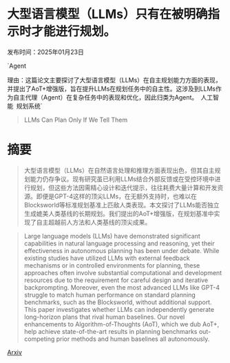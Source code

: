 # 大型语言模型（LLMs）只有在被明确指示时才能进行规划。

发布时间：2025年01月23日

`Agent

理由：这篇论文主要探讨了大型语言模型（LLMs）在自主规划能力方面的表现，并提出了AoT+增强版，旨在提升LLMs在规划任务中的自主性。这涉及到LLMs作为自主代理（Agent）在复杂任务中的表现和优化，因此归类为Agent。` `人工智能` `规划系统`

> LLMs Can Plan Only If We Tell Them

# 摘要

> 大型语言模型（LLMs）在自然语言处理和推理方面表现出色，但其自主规划能力仍存争议。现有研究虽已利用LLMs结合外部反馈或在受控环境中进行规划，但这些方法因需精心设计和迭代提示，往往耗费大量计算和开发资源。即便是GPT-4这样的顶尖LLMs，在无额外支持时，也难以在Blocksworld等标准规划基准上匹敌人类表现。本文探讨了LLMs能否独立生成媲美人类基线的长期规划。我们提出的AoT+增强版，在规划基准中实现了自主超越前人方法和人类基线的顶尖成果。

> Large language models (LLMs) have demonstrated significant capabilities in natural language processing and reasoning, yet their effectiveness in autonomous planning has been under debate. While existing studies have utilized LLMs with external feedback mechanisms or in controlled environments for planning, these approaches often involve substantial computational and development resources due to the requirement for careful design and iterative backprompting. Moreover, even the most advanced LLMs like GPT-4 struggle to match human performance on standard planning benchmarks, such as the Blocksworld, without additional support. This paper investigates whether LLMs can independently generate long-horizon plans that rival human baselines. Our novel enhancements to Algorithm-of-Thoughts (AoT), which we dub AoT+, help achieve state-of-the-art results in planning benchmarks out-competing prior methods and human baselines all autonomously.

[Arxiv](https://arxiv.org/abs/2501.13545)